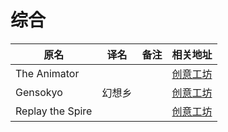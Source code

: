 # 综合

| 原名             | 译名   | 备注 | 相关地址                                                                      |
| ---------------- | ------ | ---- | ----------------------------------------------------------------------------- |
| The Animator     |        |      | [创意工坊](https://steamcommunity.com/sharedfiles/filedetails/?id=1638308801) |
| Gensokyo         | 幻想乡 |      | [创意工坊](https://steamcommunity.com/sharedfiles/filedetails/?id=1943540698) |
| Replay the Spire |        |      | [创意工坊](https://steamcommunity.com/sharedfiles/filedetails/?id=1610173938) |
